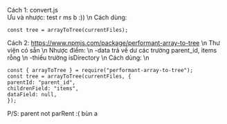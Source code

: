 Cách 1: convert.js \
Ưu và nhược: test r ms b :)) \n
Cách dùng:

```
const tree = arrayToTree(currentFiles);
```

Cách 2: https://www.npmjs.com/package/performant-array-to-tree \n
Thư viện có sẵn \n
Nhược điểm: \n
-data trả về dư các trường parent_id, items rỗng \n
-thiếu trường isDirectory \n
Cách dùng: \n

```
const { arrayToTree } = require("performant-array-to-tree");
const tree = arrayToTree(currentFiles, {
parentId: "parent_id",
childrenField: "items",
dataField: null,
});
```

P/S: parent not parRent :( bùn a
